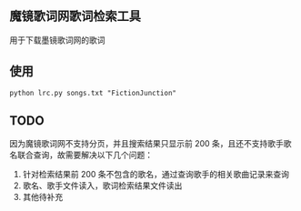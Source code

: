 ## 魔镜歌词网歌词检索工具

用于下载墨镜歌词网的歌词

## 使用
```
python lrc.py songs.txt "FictionJunction"
```

## TODO

因为魔镜歌词网不支持分页，并且搜索结果只显示前 200 条，且还不支持歌手歌名联合查询，故需要解决以下几个问题：

1. 针对检索结果前 200 条不包含的歌名，通过查询歌手的相关歌曲记录来查询
2. 歌名、歌手文件读入，歌词检索结果文件读出
3. 其他待补充
